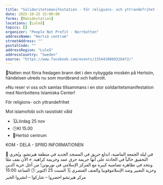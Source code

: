 ```yaml
---
title: "Solidaritetsmanifestation - För religions- och yttrandefrihet - Mot islamofobi och rasistiskt våld "
date: 2025-10-25 15:00:00
forms: [Manidestation]
locations: [Luleå]
topics: []
organizer: "People Not Profit - Norrbotten"
addressName: "Hertsö centrum"
streetAddress: ""
postalCode: ""
addressRegion: "Luleå"
addressCountry: "Sweden"
source: "https://www.facebook.com/events/1554410889326472/"
---
```

🔸Natten mot förra fredagen brann det i den nybyggda moskén på Hertsön, händelsen utreds nu som mordbrand och hatbrott.

✊Nu reser vi oss och samlas tillsammans i en stor solidaritetsmanifestation med Norrbottens Islamiska Center!

För religions- och yttrandefrihet

Mot islamofobi och rasistiskt våld

- 🗓️Lördag 25 nov
- 🕒Kl 15.00
- 📍Hertsö centrum

KOM - DELA - SPRID INFORMATIONEN

🔸 في ليلة الجمعة الماضية، اندلع حريق في المسجد الجديد في منطقة هيرتشو، ويُجري التحقيق حالياً في الحادثة على أنها جريمة حرق عمد وجريمة كراهية.
✊ الآن نقف معًا ونتحد في تظاهرة تضامنية كبيرة مع المركز الإسلامي في نوربوتن!
من أجل حرية الدين وحرية التعبير
وضد الإسلاموفوبيا والعنف العنصري
🗓️ السبت 25 اكتوبر
🕒 الساعة 15:00
مركز هيرتشو
احضروا – شاركوا – انشروا الخبر

